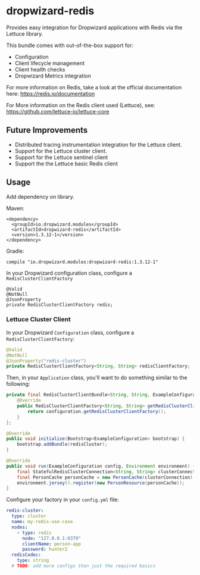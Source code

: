 # dropwizard-redis

Provides easy integration for Dropwizard applications with Redis via the Lettuce library.

This bundle comes with out-of-the-box support for:
* Configuration
* Client lifecycle management
* Client health checks
* Dropwizard Metrics integration

For more information on Redis, take a look at the official documentation here: https://redis.io/documentation

For More information on the Redis client used (Lettuce), see: https://github.com/lettuce-io/lettuce-core

## Future Improvements
* Distributed tracing instrumentation integration for the Lettuce client.
* Support for the Lettuce cluster client.
* Support for the Lettuce sentinel client
* Support the the Lettuce basic Redis client 

## Usage
Add dependency on library.

Maven:
```
<dependency>
  <groupId>io.dropwizard.modules</groupId>
  <artifactId>dropwizard-redis</artifactId>
  <version>1.3.12-1</version>
</dependency>
```

Gradle:
```
compile "io.dropwizard.modules:dropwizard-redis:1.3.12-1"
```

In your Dropwizard configuration class, configure a `RedisClusterClientFactory`
```
@Valid
@NotNull
@JsonProperty
private RedisClusterClientFactory redis;
```

### Lettuce Cluster Client
In your Dropwizard `Configuration` class, configure a `RedisClusterClientFactory`:
```java
@Valid
@NotNull
@JsonProperty("redis-cluster")
private RedisClusterClientFactory<String, String> redisClientFactory;
```

Then, in your `Application` class, you'll want to do something similar to the following:
```java
private final RedisClusterClientBundle<String, String, ExampleConfiguration> redisCluster = new RedisClusterClientBundle<String, String, ExampleConfiguration>() {
    @Override
    public RedisClusterClientFactory<String, String> getRedisClusterClientFactory(ExampleConfiguration configuration) {
        return configuration.getRedisClusterClientFactory();
    }
};

@Override
public void initialize(Bootstrap<ExampleConfiguration> bootstrap) {
    bootstrap.addBundle(redisCluster);
}

@Override
public void run(ExampleConfiguration config, Environment environment) {
    final StatefulRedisClusterConnection<String, String> clusterConnection = redisCluster.getClusterConnection();
    final PersonCache personCache = new PersonCache(clusterConnection); // PersonCache is an arbtirary example
    environment.jersey().register(new PersonResource(personCache));
}
```

Configure your factory in your `config.yml` file:
```yaml
redis-cluster:
  type: cluster
  name: my-redis-use-case
  nodes:
    - type: redis
      node: "127.0.0.1:6379"
      clientName: person-app
      password: hunter2
  redisCodec:
    type: string
  # TODO: add more configs than just the required basics
```
